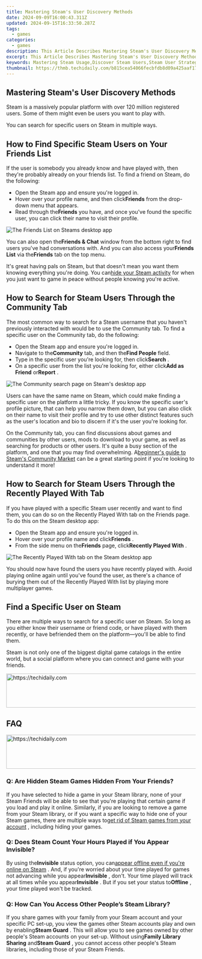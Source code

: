 ```yaml
---
title: Mastering Steam's User Discovery Methods
date: 2024-09-09T16:00:43.311Z
updated: 2024-09-15T16:33:50.287Z
tags:
  - games
categories:
  - games
description: This Article Describes Mastering Steam's User Discovery Methods
excerpt: This Article Describes Mastering Steam's User Discovery Methods
keywords: Mastering Steam Usage,Discover Steam Users,Steam User Strategies,Enhance Steam Findability,Steam Explorer Methods,Optimize Steam Searches,Learn Steam Locate Techniques
thumbnail: https://thmb.techidaily.com/b815cea54066fecbfdb8d09a425aaf17a53c85016a043f7f7cbe8c68c234f33d.png
---
```


## Mastering Steam's User Discovery Methods

 Steam is a massively popular platform with over 120 million registered users. Some of them might even be users you want to play with.

You can search for specific users on Steam in multiple ways.

## How to Find Specific Steam Users on Your Friends List

 If the user is somebody you already know and have played with, then they're probably already on your friends list. To find a friend on Steam, do the following:

* Open the Steam app and ensure you're logged in.
* Hover over your profile name, and then click**Friends** from the drop-down menu that appears.
* Read through the**Friends** you have, and once you've found the specific user, you can click their name to visit their profile.

![The Friends List on Steams desktop app](https://static1.makeuseofimages.com/wordpress/wp-content/uploads/2023/08/steam-friend-list.jpg)

 You can also open the**Friends & Chat** window from the bottom right to find users you've had conversations with. And you can also access your**Friends List** via the**Friends** tab on the top menu.

 It's great having pals on Steam, but that doesn't mean you want them knowing everything you're doing. You can[hide your Steam activity](https://www.makeuseof.com/how-to-hide-steam-activity/) for when you just want to game in peace without people knowing you're active.

## How to Search for Steam Users Through the Community Tab

 The most common way to search for a Steam username that you haven't previously interacted with would be to use the Community tab. To find a specific user on the Community tab, do the following:

* Open the Steam app and ensure you're logged in.
* Navigate to the**Community** tab, and then the**Find People** field.
* Type in the specific user you're looking for, then click**Search** .
* On a specific user from the list you're looking for, either click**Add as Friend** or**Report** .

![The Community search page on Steam's desktop app](https://static1.makeuseofimages.com/wordpress/wp-content/uploads/2023/08/steam-community-search.jpg)

 Users can have the same name on Steam, which could make finding a specific user on the platform a little tricky. If you know the specific user's profile picture, that can help you narrow them down, but you can also click on their name to visit their profile and try to use other distinct features such as the user's location and bio to discern if it's the user you're looking for.

 On the Community tab, you can find discussions about games and communities by other users, mods to download to your game, as well as searching for products or other users. It's quite a busy section of the platform, and one that you may find overwhelming. A[beginner's guide to Steam's Community Market](https://www.makeuseof.com/beginners-guide-to-the-steam-community-market/) can be a great starting point if you're looking to understand it more!

## How to Search for Steam Users Through the Recently Played With Tab

 If you have played with a specific Steam user recently and want to find them, you can do so on the Recently Played With tab on the Friends page. To do this on the Steam desktop app:

* Open the Steam app and ensure you're logged in.
* Hover over your profile name and click**Friends** .
* From the side menu on the**Friends** page, click**Recently Played With** .

![The Recently Played With tab on the Steam desktop app](https://static1.makeuseofimages.com/wordpress/wp-content/uploads/2023/08/steam-recently-played-with.jpg)

 You should now have found the users you have recently played with. Avoid playing online again until you've found the user, as there's a chance of burying them out of the Recently Played With list by playing more multiplayer games.

## Find a Specific User on Steam

 There are multiple ways to search for a specific user on Steam. So long as you either know their username or friend code, or have played with them recently, or have befriended them on the platform—you'll be able to find them.

 Steam is not only one of the biggest digital game catalogs in the entire world, but a social platform where you can connect and game with your friends.

<!-- affiliate ads begin -->
<a href="https://appsumo.8odi.net/c/5597632/2123727/7443" target="_top" id="2123727">
  <img src="//a.impactradius-go.com/display-ad/7443-2123727" border="0" alt="https://techidaily.com" width="728" height="90"/>
</a>
<img height="0" width="0" src="https://appsumo.8odi.net/i/5597632/2123727/7443" style="position:absolute;visibility:hidden;" border="0" />
<!-- affiliate ads end -->

## FAQ

<!-- affiliate ads begin -->
<a href="https://appsumo.8odi.net/c/5597632/2130886/7443" target="_top" id="2130886">
  <img src="//a.impactradius-go.com/display-ad/7443-2130886" border="0" alt="https://techidaily.com" width="728" height="90"/>
</a>
<img height="0" width="0" src="https://appsumo.8odi.net/i/5597632/2130886/7443" style="position:absolute;visibility:hidden;" border="0" />
<!-- affiliate ads end -->

### Q: Are Hidden Steam Games Hidden From Your Friends?

 If you have selected to hide a game in your Steam library, none of your Steam Friends will be able to see that you're playing that certain game if you load and play it online. Similarly, if you are looking to remove a game from your Steam library, or if you want a specific way to hide one of your Steam games, there are multiple ways to[get rid of Steam games from your account](https://www.makeuseof.com/tag/how-to-finally-get-rid-of-games-from-your-steam-account/) , including hiding your games.

### Q: Does Steam Count Your Hours Played if You Appear Invisible?

 By using the**Invisible** status option, you can[appear offline even if you're online on Steam](https://www.makeuseof.com/how-to-appear-offline-on-steam-when-online/) . And, if you're worried about your time played for games not advancing while you appear**Invisible** , don't. Your time played will track at all times while you appear**Invisible** . But if you set your status to**Offline** , your time played won't be tracked.

### Q: How Can You Access Other People’s Steam Library?

 If you share games with your family from your Steam account and your specific PC set-up, you view the games other Steam accounts play and own by enabling**Steam Guard** . This will allow you to see games owned by other people's Steam accounts on your set-up. Without using**Family Library Sharing** and**Steam Guard** , you cannot access other people's Steam libraries, including those of your Steam Friends.

<ins class="adsbygoogle"
     style="display:block"
     data-ad-format="autorelaxed"
     data-ad-client="ca-pub-7571918770474297"
     data-ad-slot="1223367746"></ins>

<ins class="adsbygoogle"
     style="display:block"
     data-ad-client="ca-pub-7571918770474297"
     data-ad-slot="8358498916"
     data-ad-format="auto"
     data-full-width-responsive="true"></ins>



